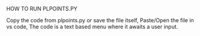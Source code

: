 HOW TO RUN PLPOINTS.PY

Copy the code from plpoints.py or save the file itself,
Paste/Open the file in vs code,
The code is a text based menu where it awaits a user input.
